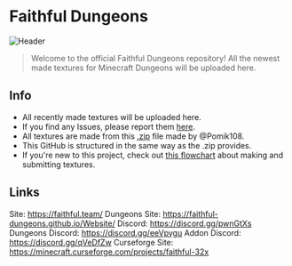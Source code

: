 # Faithful Dungeons
![Header](https://i.imgur.com/Ra0XooI.png)
> Welcome to the official Faithful Dungeons repository! All the newest made textures for Minecraft Dungeons will be uploaded here.

## Info
- All recently made textures will be uploaded here. 
- If you find any Issues, please report them [here](https://github.com/Faithful-Dungeons/Resource-Pack/issues). 
- All textures are made from this [.zip](http://www.mediafire.com/file/c9p05bw59rdunw4/Dungeons_textures.zip/file) file made by @Pomik108.
- This GitHub is structured in the same way as the .zip provides.
- If you're new to this project, check out [this flowchart](https://cdn.discordapp.com/attachments/716484045118373979/722080330860986429/Untitled_Diagram.png) about making and submitting textures.

## Links
Site: https://faithful.team/
Dungeons Site: https://faithful-dungeons.github.io/Website/
Discord: https://discord.gg/pwnGtXs
Dungeons Discord: https://discord.gg/eeVpygu
Addon Discord: https://discord.gg/qVeDfZw
Curseforge Site: https://minecraft.curseforge.com/projects/faithful-32x
